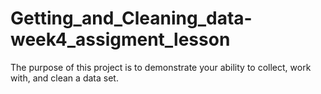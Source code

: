 # Getting_and_Cleaning_data-week4_assigment_lesson
The purpose of this project is to demonstrate your ability to collect, work with, and clean a data set.
